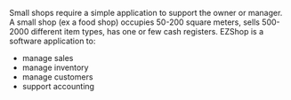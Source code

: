 Small shops require a simple application to support the owner or manager. A small shop (ex a food shop) occupies 50-200 square meters, sells 500-2000 different item types, has one or few cash registers.
EZShop is a software application to:
- manage sales
- manage inventory
- manage customers
- support accounting
